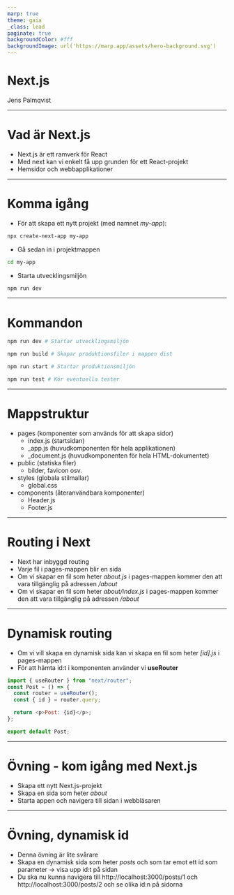 ```yaml
---
marp: true
theme: gaia
_class: lead
paginate: true
backgroundColor: #fff
backgroundImage: url('https://marp.app/assets/hero-background.svg')
---
```


# Next.js

Jens Palmqvist

---

# Vad är Next.js

- Next.js är ett ramverk för React
- Med next kan vi enkelt få upp grunden för ett React-projekt
- Hemsidor och webbapplikationer

---

# Komma igång

- För att skapa ett nytt projekt (med namnet _my-app_):

```sh
npx create-next-app my-app
```

- Gå sedan in i projektmappen

```sh
cd my-app
```

- Starta utvecklingsmiljön

```sh
npm run dev
```

---

# Kommandon

```sh
npm run dev # Startar utvecklingsmiljön

npm run build # Skapar produktionsfiler i mappen dist

npm run start # Startar produktionsmiljön

npm run test # Kör eventuella tester
```

---

# Mappstruktur

- pages (komponenter som används för att skapa sidor)
  - index.js (startsidan)
  - \_app.js (huvudkomponenten för hela applikationen)
  - \_document.js (huvudkomponenten för hela HTML-dokumentet)
- public (statiska filer)
  - bilder, favicon osv.
- styles (globala stilmallar)
  - global.css
- components (återanvändbara komponenter)
  - Header.js
  - Footer.js

---

# Routing i Next

- Next har inbyggd routing
- Varje fil i pages-mappen blir en sida
- Om vi skapar en fil som heter _about.js_ i pages-mappen kommer den att vara tillgänglig på adressen _/about_
- Om vi skapar en fil som heter _about/index.js_ i pages-mappen kommer den att vara tillgänglig på adressen _/about_

---

# Dynamisk routing

- Om vi vill skapa en dynamisk sida kan vi skapa en fil som heter _\[id\].js_ i pages-mappen
- För att hämta id:t i komponenten använder vi **useRouter**

```js
import { useRouter } from "next/router";
const Post = () => {
  const router = useRouter();
  const { id } = router.query;

  return <p>Post: {id}</p>;
};

export default Post;
```

---

# Övning - kom igång med Next.js

- Skapa ett nytt Next.js-projekt
- Skapa en sida som heter _about_
- Starta appen och navigera till sidan i webbläsaren

---

# Övning, dynamisk id

- Denna övning är lite svårare
- Skapa en dynamisk sida som heter _posts_ och som tar emot ett id som parameter -> visa upp id:t på sidan
- Du ska nu kunna navigera till http://localhost:3000/posts/1 och http://localhost:3000/posts/2 och se olika id:n på sidorna
